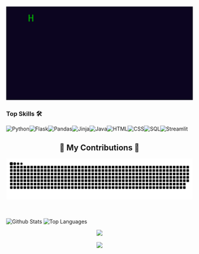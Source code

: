<p align="center">
  <img src="https://github.com/aryanahamed/aryanahamed/raw/main/messagif.gif" alt="Hi, I am Aryan. I'm a Programmer. Undergrad in Applied Computer Science and AI at Sapienza University of Rome.">
</p>

### Top Skills 🛠️
![Python](https://img.shields.io/badge/python-3670A0?style=for-the-badge&logo=python&logoColor=ffdd54)![Flask](https://img.shields.io/badge/Flask-000000?style=for-the-badge&logo=Flask&logoColor=white)![Pandas](https://img.shields.io/badge/-Pandas-150458?style=for-the-badge&logo=pandas)![Jinja](https://img.shields.io/static/v1?style=for-the-badge&message=Jinja&color=B41717&logo=Jinja&logoColor=FFFFFF&label=)![Java](https://img.shields.io/badge/Java-ED8B00?style=for-the-badge&logo=openjdk&logoColor=white)![HTML](https://shields.io/badge/HTML-f06529?style=for-the-badge&logo=html5&logoColor=white&labelColor=f06529)![CSS](https://img.shields.io/badge/CSS-239120?&style=for-the-badge&logo=css3&logoColor=white)![SQL](https://img.shields.io/badge/-SQL-000?&style=for-the-badge&logo=MySQL&logoColor=4479A1)![Streamlit](https://img.shields.io/badge/-Streamlit-FF4B4B?style=for-the-badge&logo=streamlit&logoColor=white)


<div align="center">
  <h2>🐍 My Contributions 🐍</h2>
  <img alt="snake eating my contributions" src="https://raw.githubusercontent.com/aryanahamed/aryanahamed/output/github-contribution-grid-snake-dark.svg" />
  <br/><br/><br/>
</div>

![Github Stats](https://github-readme-stats.vercel.app/api?username=aryanahamed&show_icons=true&hide_border=true&theme=dark)
![Top Languages](https://github-readme-stats.vercel.app/api/top-langs/?username=aryanahamed&layout=compact&theme=dark&hide_border=true)

<div align="center">
  <a href="https://spotify-github-profile.kittinanx.com/api/view?uid=oqmuzodvtdx4qsdw1j6ch1pjt&redirect=true">
    <img src="https://spotify-github-profile.kittinanx.com/api/view?uid=oqmuzodvtdx4qsdw1j6ch1pjt&cover_image=true&theme=novatorem&show_offline=false&background_color=1d212b&interchange=false&bar_color=32bad2&bar_color_cover=true" />
  </a>
</div>

<div align="center">
  
  ![](https://komarev.com/ghpvc/?username=aryanahamed&color=green)
</div>



